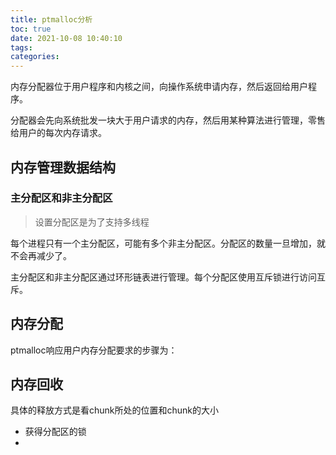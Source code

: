 ```yaml
---
title: ptmalloc分析
toc: true
date: 2021-10-08 10:40:10
tags:
categories:
---
```


内存分配器位于用户程序和内核之间，向操作系统申请内存，然后返回给用户程序。

分配器会先向系统批发一块大于用户请求的内存，然后用某种算法进行管理，零售给用户的每次内存请求。

<!--more-->

## 内存管理数据结构

### 主分配区和非主分配区

> 设置分配区是为了支持多线程

每个进程只有一个主分配区，可能有多个非主分配区。分配区的数量一旦增加，就不会再减少了。

主分配区和非主分配区通过环形链表进行管理。每个分配区使用互斥锁进行访问互斥。



## 内存分配

ptmalloc响应用户内存分配要求的步骤为：



## 内存回收

具体的释放方式是看chunk所处的位置和chunk的大小

* 获得分配区的锁
* 
